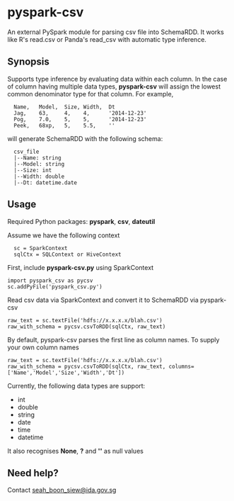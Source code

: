 # pyspark-csv
An external PySpark module for parsing csv file into SchemaRDD. It works like R's read.csv or Panda's read_csv with 
automatic type inference.

## Synopsis
Supports type inference by evaluating data within each column. In the case of column having multiple data types, **pyspark-csv** will assign the lowest common denominator type for that column. For example,
```
  Name,   Model,  Size, Width,  Dt
  Jag,    63,     4,    4,      '2014-12-23'
  Pog,    7.0,    5,    5,      '2014-12-23'
  Peek,   68xp,   5,    5.5,    ''
```
will generate SchemaRDD with the following schema: 
```
  csv_file 
  |--Name: string  
  |--Model: string
  |--Size: int
  |--Width: double
  |--Dt: datetime.date
```

## Usage
Required Python packages: **pyspark**, **csv**, **dateutil**

Assume we have the following context
```
  sc = SparkContext
  sqlCtx = SQLContext or HiveContext
```

First, include **pyspark-csv.py** using SparkContext
```
import pyspark_csv as pycsv
sc.addPyFile('pyspark_csv.py')
```
Read csv data via SparkContext and convert it to SchemaRDD via pyspark-csv
```
raw_text = sc.textFile('hdfs://x.x.x.x/blah.csv')
raw_with_schema = pycsv.csvToRDD(sqlCtx, raw_text)
```
By default, pyspark-csv parses the first line as column names. To supply your own column names
```
raw_text = sc.textFile('hdfs://x.x.x.x/blah.csv')
raw_with_schema = pycsv.csvToRDD(sqlCtx, raw_text, columns=['Name','Model','Size','Width','Dt'])
```
Currently, the following data types are support:
- int
- double
- string
- date
- time
- datetime

It also recognises **None**, **?** and **''** as null values

## Need help?
Contact seah_boon_siew@ida.gov.sg
